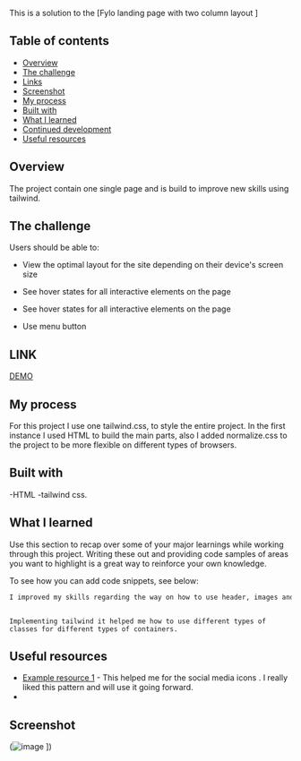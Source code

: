 This is a solution to the [Fylo landing page with two column layout ]

## Table of contents

- [Overview](#overview)
- [The challenge](#the-challenge)
- [Links](#links)
- [Screenshot](#screenshot)
- [My process](#my-process)
- [Built with](#built-with)
- [What I learned](#what-i-learned)
- [Continued development](#continued-development)
- [Useful resources](#useful-resources)

## Overview

The project contain one single page and is build to improve new skills using tailwind.

## The challenge

Users should be able to:

- View the optimal layout for the site depending on their device's screen size
- See hover states for all interactive elements on the page

- See hover states for all interactive elements on the page
- Use menu button

## LINK

[DEMO](https://miron-silviu.github.io/Fly-landing-page-/)

## My process

For this project I use one tailwind.css, to style the entire project. In the first instance I used HTML to build the main parts, also I added normalize.css to the project to be more flexible on different types of browsers.

## Built with

-HTML
-tailwind css.

## What I learned

Use this section to recap over some of your major learnings while working through this project. Writing these out and providing code samples of areas you want to highlight is a great way to reinforce your own knowledge.

To see how you can add code snippets, see below:

```html
I improved my skills regarding the way on how to use header, images and nav .
```

```tailwind

Implementing tailwind it helped me how to use different types of classes for different types of containers.
```

## Useful resources

- [Example resource 1](https://fontawesome.com/search?q=x&o=r) - This helped me for the social media icons . I really liked this pattern and will use it going forward.
-

## Screenshot

(![image](https://github.com/Miron-Silviu/Fly-landing-page-/assets/119732322/c53e2e2f-61e1-4c5c-8554-65fc719eae26)
])
